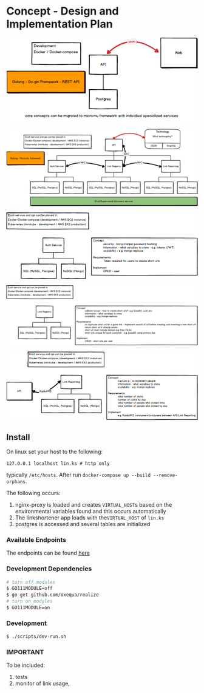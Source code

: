 # Concept - Design and Implementation Plan

![Prototype](prototype.png)

![Overall Design](overall_design.png)

![Auth Service](auth_service.png)

![Link Registry](link_registry.png)

![Link Reporting](link_reporting.png)

## Install
On linux set your host to the following:

    127.0.0.1 localhost lin.ks # http only

typically `/etc/hosts`. After run `docker-compose up --build --remove-orphans`.

The following occurs:
   1) nginx-proxy is loaded and creates `VIRTUAL_HOST`s based on the environmental variables found and this occurs automatically 
   2) The linkshortener app loads with the`VIRTUAL_HOST` of `lin.ks`
   3) postgres is accessed and several tables are initialized

### Available Endpoints

The endpoints can be found [here](https://documenter.getpostman.com/view/9113626/SWLiZ66m?version=latest)

### Development Dependencies
```bash
# turn off modules
$ GO111MODULE=off
$ go get github.com/oxequa/realize
# turn on modules
$ GO111MODULE=on
```

### Development
```bash
$ ./scripts/dev-run.sh
```

### IMPORTANT
To be included: 
   1) tests
   2) monitor of link usage, 
